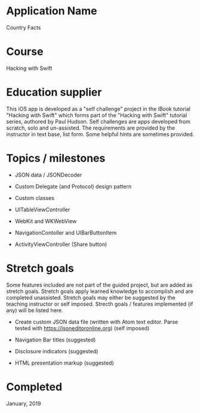 # Application Name
Country Facts

# Course
Hacking with Swift

# Education supplier
This iOS app is developed as a "self challenge" project in the iBook tutorial "Hacking with Swift" which forms part of the "Hacking with Swift" tutorial series, authored by Paul Hudson. Self challenges are apps developed from scratch, solo and un-assisted. The requirements are provided by the instructor in text base, list form. Some helpful hints are sometimes provided.

# Topics / milestones
- JSON data / JSONDecoder

- Custom Delegate (and Protocol) design pattern

- Custom classes

- UITableViewController

- WebKit and WKWebView

- NavigationContoller and UIBarButtonItem

- ActivityViewController (Share button)


# Stretch goals
Some features included are not part of the guided project, but are added as stretch goals. Stretch goals apply learned knowledge to accomplish and are completed unassisted. Stretch goals may either be suggested by the teaching instructor or self imposed. Strecth goals / features implemented (if any) will be listed here.

- Create custom JSON data file (written with Atom text editor. Parse tested with https://jsoneditoronline.org) (self imposed)

- Navigation Bar titles (suggested)

- Disclosure indicators (suggested)

- HTML presentation markup (suggested)


# Completed
January, 2019
